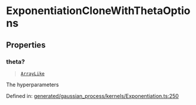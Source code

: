 # ExponentiationCloneWithThetaOptions

## Properties

### theta?

> [`ArrayLike`](../types/ArrayLike.md)

The hyperparameters

Defined in:  [generated/gaussian\_process/kernels/Exponentiation.ts:250](https://github.com/transitive-bullshit/scikit-learn-ts/blob/122b3c0/packages/sklearn/src/generated/gaussian_process/kernels/Exponentiation.ts#L250)
